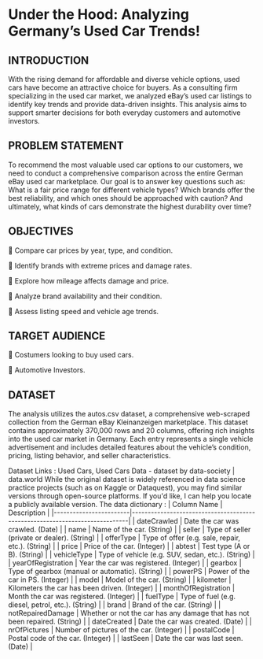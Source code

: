 # Under the Hood: Analyzing Germany’s Used Car Trends!
## INTRODUCTION
With the rising demand for affordable and diverse vehicle options, used cars have become an attractive choice for buyers. As a consulting firm specializing in the used car market, we analyzed eBay’s used car listings to identify key trends and provide data-driven insights. This analysis aims to support smarter decisions for both everyday customers and automotive investors.

## PROBLEM STATEMENT
To recommend the most valuable used car options to our customers, we need to conduct a comprehensive comparison across the entire German eBay used car marketplace. Our goal is to answer key questions such as: What is a fair price range for different vehicle types? Which brands offer the best reliability, and which ones should be approached with caution? And ultimately, what kinds of cars demonstrate the highest durability over time?

## OBJECTIVES
🚙	Compare car prices by year, type, and condition.

🚙	Identify brands with extreme prices and damage rates.

🚙 Explore how mileage affects damage and price.

🚙	Analyze brand availability and their condition.

🚙	Assess listing speed and vehicle age trends.

## TARGET AUDIENCE
🚙 Costumers looking to buy used cars.

🚙	Automotive Investors.

## DATASET
The analysis utilizes the autos.csv dataset, a comprehensive web-scraped collection from the German eBay Kleinanzeigen marketplace. This dataset contains approximately 370,000 rows and 20 columns, offering rich insights into the used car market in Germany. Each entry represents a single vehicle advertisement and includes detailed features about the vehicle’s condition, pricing, listing behavior, and seller characteristics.

Dataset Links : Used Cars, Used Cars Data - dataset by data-society | data.world
While the original dataset is widely referenced in data science practice projects (such as on Kaggle or Dataquest), you may find similar versions through open-source platforms. If you'd like, I can help you locate a publicly available version.
The data dictionary :
| Column Name            | Description                                                                 |
|------------------------|-----------------------------------------------------------------------------|
| dateCrawled            | Date the car was crawled. (Date)                                            |
| name                   | Name of the car. (String)                                                   |
| seller                 | Type of seller (private or dealer). (String)                                |
| offerType              | Type of offer (e.g. sale, repair, etc.). (String)                           |
| price                  | Price of the car. (Integer)                                                 |
| abtest                 | Test type (A or B). (String)                                                |
| vehicleType            | Type of vehicle (e.g. SUV, sedan, etc.). (String)                           |
| yearOfRegistration     | Year the car was registered. (Integer)                                      |
| gearbox                | Type of gearbox (manual or automatic). (String)                             |
| powerPS                | Power of the car in PS. (Integer)                                           |
| model                  | Model of the car. (String)                                                  |
| kilometer              | Kilometers the car has been driven. (Integer)                               |
| monthOfRegistration    | Month the car was registered. (Integer)                                     |
| fuelType               | Type of fuel (e.g. diesel, petrol, etc.). (String)                          |
| brand                  | Brand of the car. (String)                                                  |
| notRepairedDamage      | Whether or not the car has any damage that has not been repaired. (String) |
| dateCreated            | Date the car was created. (Date)                                            |
| nrOfPictures           | Number of pictures of the car. (Integer)                                    |
| postalCode             | Postal code of the car. (Integer)                                           |
| lastSeen               | Date the car was last seen. (Date)                                          |

